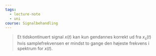 ```yaml
---
tags:
  - lecture-note
  - uni
course: Signalbehandling
---
```

>Et tidskontinuert signal $x(t)$ kan kun gendannes korrekt ud fra $x_{s}(t)$ hvis samplefrekvensen er mindst to gange den højeste frekvens i spektrum for $x(t)$.
